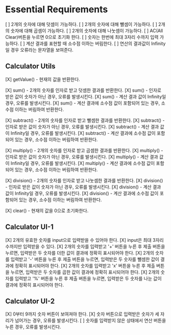# Essential Requirements

[ ] 2개의 숫자에 대해 덧셈이 가능하다.
[ ] 2개의 숫자에 대해 뺄셈이 가능하다.
[ ] 2개의 숫자에 대해 곱셈이 가능하다.
[ ] 2개의 숫자에 대해 나눗셈이 가능하다.
[ ] AC(All Clear)버튼을 누르면 0으로 초기화 한다.
[ ] 숫자는 한번에 최대 3자리 수까지 입력 가능하다.
[ ] 계산 결과를 표현할 때 소수점 이하는 버림한다.
[ ] 연산의 결과값이 Infinity일 경우 오류라는 문자열을 보여준다.

## Calculator Utils

[X] getValue() - 현재의 값을 반환한다.

[X] sum() - 2개의 숫자를 인자로 받고 덧셈한 결과를 반환한다.
[X] sum() - 인자로 받은 값이 숫자가 아닌 경우, 오류를 발생시킨다.
[X] sum() - 계산 결과 값이 Infinity일 경우, 오류를 발생시킨다.
[X] sum() - 계산 결과에 소수점 값이 포함되어 있는 경우, 소수점 이하는 버림하여 반환한다.

[X] subtract() - 2개의 숫자를 인자로 받고 뺄셈한 결과를 반환한다.
[X] subtract() - 인자로 받은 값이 숫자가 아닌 경우, 오류를 발생시킨다.
[X] subtract() - 계산 결과 값이 Infinity일 경우, 오류를 발생시킨다.
[X] subtract() - 계산 결과에 소수점 값이 포함되어 있는 경우, 소수점 이하는 버림하여 반환한다.

[X] multiply() - 2개의 숫자를 인자로 받고 곱셈한 결과를 반환한다.
[X] multiply() - 인자로 받은 값이 숫자가 아닌 경우, 오류를 발생시킨다.
[X] multiply() - 계산 결과 값이 Infinity일 경우, 오류를 발생시킨다.
[X] multiply() - 계산 결과에 소수점 값이 포함되어 있는 경우, 소수점 이하는 버림하여 반환한다.

[X] division() - 2개의 숫자를 인자로 받고 나눗셈한 결과를 반환한다.
[X] division() - 인자로 받은 값이 숫자가 아닌 경우, 오류를 발생시킨다.
[X] division() - 계산 결과 값이 Infinity일 경우, 오류를 발생시킨다.
[X] division() - 계산 결과에 소수점 값이 포함되어 있는 경우, 소수점 이하는 버림하여 반환한다.

[X] clear() - 현재의 값을 0으로 초기화한다.

## Calculator UI-1

[X] 2개의 유효한 숫자를 input으로 입력받을 수 있어야 한다.
[X] input은 최대 3자리 수까지만 입력받을 수 있다.
[X] 2개의 숫자를 입력받고 '+' 버튼을 누른 후 제출 버튼을 누르면, 입력받은 두 숫자를 더한 값이 결과에 정확히 표시되어야 한다.
[X] 2개의 숫자를 입력받고 '-' 버튼을 누른 후 제출 버튼을 누르면, 입력받은 두 숫자를 뺄셈한 값이 결과에 정확히 표시되어야 한다.
[X] 2개의 숫자를 입력받고 'x' 버튼을 누른 후 제출 버튼을 누르면, 입력받은 두 숫자를 곱한 값이 결과에 정확히 표시되어야 한다.
[X] 2개의 숫자를 입력받고 '%' 버튼을 누른 후 제출 버튼을 누르면, 입력받은 두 숫자를 나눈 값이 결과에 정확히 표시되어야 한다.

## Calculator UI-2

[X] 0부터 9까지 숫자 버튼이 보여져야 한다.
[X] 숫자 버튼으로 입력받은 숫자가 세 자리가 넘어가는 경우, 오류를 발생시킨다.
[ ] 숫자를 입력받지 않은 상태에서 연산 버튼을 누른 경우, 오류를 발생시킨다.